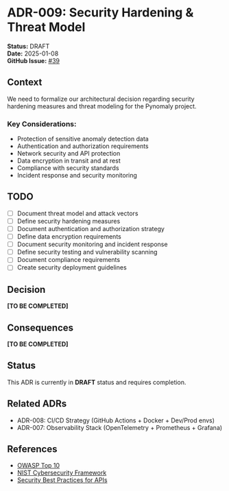 # ADR-009: Security Hardening & Threat Model

**Status:** DRAFT  
**Date:** 2025-01-08  
**GitHub Issue:** [#39](https://github.com/elgerytme/Pynomaly/issues/39)

## Context

We need to formalize our architectural decision regarding security hardening measures and threat modeling for the Pynomaly project.

### Key Considerations:
- Protection of sensitive anomaly detection data
- Authentication and authorization requirements
- Network security and API protection
- Data encryption in transit and at rest
- Compliance with security standards
- Incident response and security monitoring

## TODO

- [ ] Document threat model and attack vectors
- [ ] Define security hardening measures
- [ ] Document authentication and authorization strategy
- [ ] Define data encryption requirements
- [ ] Document security monitoring and incident response
- [ ] Define security testing and vulnerability scanning
- [ ] Document compliance requirements
- [ ] Create security deployment guidelines

## Decision

**[TO BE COMPLETED]**

## Consequences

**[TO BE COMPLETED]**

## Status

This ADR is currently in **DRAFT** status and requires completion.

## Related ADRs

- ADR-008: CI/CD Strategy (GitHub Actions + Docker + Dev/Prod envs)
- ADR-007: Observability Stack (OpenTelemetry + Prometheus + Grafana)

## References

- [OWASP Top 10](https://owasp.org/www-project-top-ten/)
- [NIST Cybersecurity Framework](https://www.nist.gov/cyberframework)
- [Security Best Practices for APIs](https://owasp.org/www-project-api-security/)
